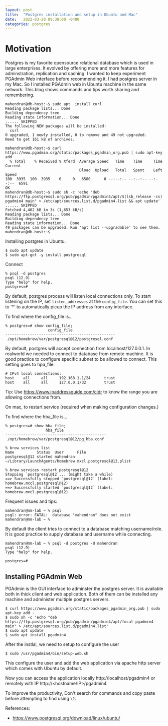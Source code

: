 ```yaml
---
layout: post
title:  "Postgres installation and setup in Ubuntu and Mac"
date:   2022-03-20 09:38:00 -0400
categories: postgres
---
```


# Motivation
Postgres is my favorite opensource relational database which is used in large enterprises.
It evolved by offering more and more features for adminstration, replication and caching.
I wanted to keep experiment PGAdmin Web interface before recommending it. I had postgres server in my Mac. So I installed PGAdmin web in Ubuntu machine in the same network. This blog shows commands and tips worth sharing and remembering. 


```
mahendran@db-host:~$ sudo apt  install curl
Reading package lists... Done
Building dependency tree       
Reading state information... Done
...... SKIPPED
The following NEW packages will be installed:
  curl
0 upgraded, 1 newly installed, 0 to remove and 49 not upgraded.
Need to get 161 kB of archives.

mahendran@db-host:~$ curl https://www.pgadmin.org/static/packages_pgadmin_org.pub | sudo apt-key add
  % Total    % Received % Xferd  Average Speed   Time    Time     Time  Current
                                 Dload  Upload   Total   Spent    Left  Speed
100  3935  100  3935    0     0   6580      0 --:--:-- --:--:-- --:--:--  6591
OK
mahendran@db-host:~$ sudo sh -c 'echo "deb https://ftp.postgresql.org/pub/pgadmin/pgadmin4/apt/$(lsb_release -cs) pgadmin4 main" > /etc/apt/sources.list.d/pgadmin4.list && apt update'
...... SKIPPED
Fetched 4,402 kB in 3s (1,653 kB/s)                           
Reading package lists... Done
Building dependency tree       
Reading state information... Done
49 packages can be upgraded. Run 'apt list --upgradable' to see them.
mahendran@db-host:~$ 
```

Installing postgres in Ubuntu.
```shell
$ sudo apt update
$ sudo apt-get -y install postgresql
```



Connect
```
% psql -d postgres                          
psql (12.9)
Type "help" for help.
postgres=#
```
By default, postgres process will listen local connections only. To start listening on the IP, set `listen_addresses` at the `config_file`. You can set this to '*' to automatically picup the IP address from any interface.

To find where the config_file is...
```
% postgres=# show config_file;
                   config_file                   
-------------------------------------------------
 /opt/homebrew/var/postgresql@12/postgresql.conf
```


By default, postgres will accept connection from localhost/127.0.0.1. In realworld we needed to connect to database from remote machine. It is good practice to configure specific subnet to be allowed to connect. This setting goes to hpa_file.


```
# IPv4 local connections:
host    all     all     192.168.1.1/24      trust
host 	all		all		127.0.0.1/32		trust
```

  Tip: Use https://www.ipaddressguide.com/cidr to know the range you are allowing connections from.

On mac, to restart service (required when making configuration changes.)

To find where the hba_file is...
```
% postgres=# show hba_file;
                  hba_file                   
---------------------------------------------
 /opt/homebrew/var/postgresql@12/pg_hba.conf
```


```
% brew services list                  
Name          Status  User      File
postgresql@12 started mahendran ~/Library/LaunchAgents/homebrew.mxcl.postgresql@12.plist
```


```
% brew services restart postgresql@12               
Stopping `postgresql@12`... (might take a while)
==> Successfully stopped `postgresql@12` (label: homebrew.mxcl.postgresql@12)
==> Successfully started `postgresql@12` (label: homebrew.mxcl.postgresql@12)

```

Frequent issues and tips:
```
mahendran@mm-lab ~ % psql 
psql: error: FATAL:  database "mahendran" does not exist
mahendran@mm-lab ~ %
```
By default the client tries to connect to a database matching username/role.
It is good practice to supply database and username while connecting.
```
mahendran@mm-lab ~ % psql -d postgres -U mahendran
psql (12.9)
Type "help" for help.

postgres=#
```


## Installing PGAdmin Web
PGAdmin is the GUI interface to adminster the postgres server. It is available both in thick client and web application.
Both of them can be installed any machine and administer multiple postgres servers.

```shell
$ curl https://www.pgadmin.org/static/packages_pgadmin_org.pub | sudo apt-key add -
$ sudo sh -c 'echo "deb https://ftp.postgresql.org/pub/pgadmin/pgadmin4/apt/focal pgadmin4 main" > /etc/apt/sources.list.d/pgadmin4.list' 
$ sudo apt update
$ sudo apt install pgadmin4 
```
After the instlal, we need to setup to configure the user
```shell
$ sudo /usr/pgadmin4/bin/setup-web.sh 
```
This configure the user and add the web application via apache http server which comes with Ubuntu by default.


Now you can access the application locally http://localhost/pgadmin4 or remotely with IP http://<hostname/IP>/pgadmin4


To improve the productivity, Don't search for commands and copy paste before attempting to find using `\?`.



References:
- https://www.postgresql.org/download/linux/ubuntu/